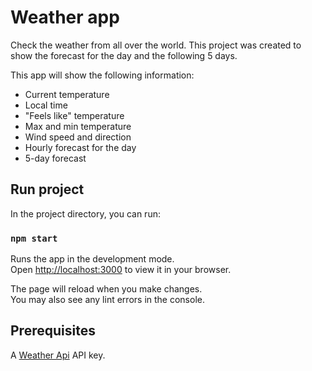 # Weather app

Check the weather from all over the world. This project was created to show the forecast for the day and the following 5 days.

This app will show the following information:
- Current temperature
- Local time
- "Feels like" temperature
- Max and min temperature
- Wind speed and direction
- Hourly forecast for the day
- 5-day forecast

## Run project

In the project directory, you can run:

### `npm start`

Runs the app in the development mode.\
Open [http://localhost:3000](http://localhost:3000) to view it in your browser.

The page will reload when you make changes.\
You may also see any lint errors in the console.

## Prerequisites

 A [Weather Api](https://www.weatherapi.com/) API key. 
